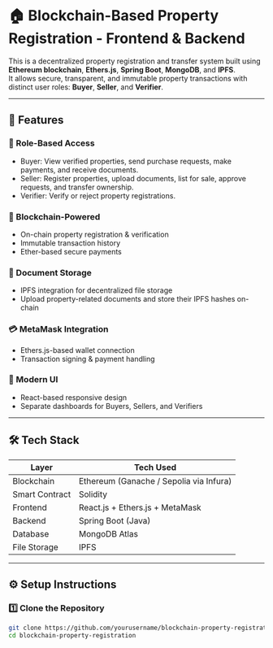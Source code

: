 # 🏠 Blockchain-Based Property Registration - Frontend & Backend

This is a decentralized property registration and transfer system built using **Ethereum blockchain**, **Ethers.js**, **Spring Boot**, **MongoDB**, and **IPFS**.  
It allows secure, transparent, and immutable property transactions with distinct user roles: **Buyer**, **Seller**, and **Verifier**.

---

## 🚀 Features

### 🔐 Role-Based Access
- Buyer: View verified properties, send purchase requests, make payments, and receive documents.
- Seller: Register properties, upload documents, list for sale, approve requests, and transfer ownership.
- Verifier: Verify or reject property registrations.

### 📜 Blockchain-Powered
- On-chain property registration & verification
- Immutable transaction history
- Ether-based secure payments

### 📂 Document Storage
- IPFS integration for decentralized file storage  
- Upload property-related documents and store their IPFS hashes on-chain

### 💳 MetaMask Integration
- Ethers.js-based wallet connection
- Transaction signing & payment handling

### 🎨 Modern UI
- React-based responsive design
- Separate dashboards for Buyers, Sellers, and Verifiers

---

## 🛠️ Tech Stack

| Layer        | Tech Used |
|--------------|-----------|
| Blockchain   | Ethereum (Ganache / Sepolia via Infura) |
| Smart Contract | Solidity |
| Frontend     | React.js + Ethers.js + MetaMask |
| Backend      | Spring Boot (Java) |
| Database     | MongoDB Atlas |
| File Storage | IPFS |

---

## ⚙️ Setup Instructions

### 1️⃣ Clone the Repository
```bash
git clone https://github.com/yourusername/blockchain-property-registration.git
cd blockchain-property-registration
